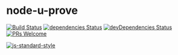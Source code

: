 # node-u-prove

[![Build Status](https://travis-ci.org/piu130/node-u-prove.svg?branch=master)](https://travis-ci.org/piu130/node-u-prove)
[![dependencies Status](https://david-dm.org/piu130/biginteger-buffer/status.svg)](https://david-dm.org/piu130/biginteger-buffer)
[![devDependencies Status](https://david-dm.org/piu130/biginteger-buffer/dev-status.svg)](https://david-dm.org/piu130/biginteger-buffer?type=dev)
[![PRs Welcome](https://img.shields.io/badge/PRs-welcome-brightgreen.svg)](#contributing)

[![js-standard-style](https://cdn.rawgit.com/feross/standard/master/badge.svg)](https://github.com/feross/standard)
